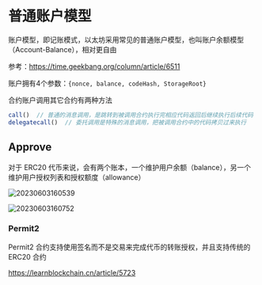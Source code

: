 # 普通账户模型

账户模型，即记账模式，以太坊采用常见的普通账户模型，也叫账户余额模型（Account-Balance），相对更自由

参考：<https://time.geekbang.org/column/article/6511>

账户拥有4个参数：`{nonce, balance, codeHash, StorageRoot}`

合约账户调用其它合约有两种方法

```js
call()  // 普通的消息调用，是跳转到被调用合约执行完相应代码返回后继续执行后续代码
delegatecall()  // 委托调用是特殊的消息调用，把被调用合约中的代码拷贝过来执行
```

## Approve

对于 ERC20 代币来说，会有两个账本，一个维护用户余额（balance），另一个维护用户授权列表和授权额度（allowance）

![20230603160539](http://image.zuoright.com/20230603160539.png)

![20230603160752](http://image.zuoright.com/20230603160752.png)

### Permit2

Permit2 合约支持使用签名而不是交易来完成代币的转账授权，并且支持传统的 ERC20 合约

<https://learnblockchain.cn/article/5723>
